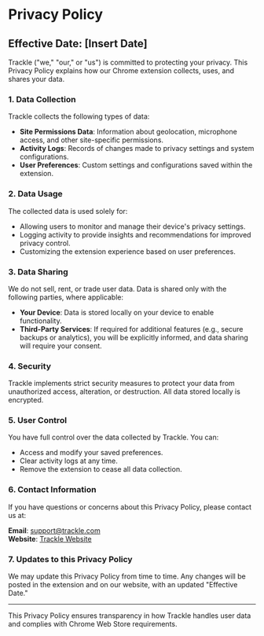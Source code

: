 # Privacy Policy

## Effective Date: [Insert Date]

Trackle ("we," "our," or "us") is committed to protecting your privacy. This Privacy Policy explains how our Chrome extension collects, uses, and shares your data.

### 1. Data Collection
Trackle collects the following types of data:

- **Site Permissions Data**: Information about geolocation, microphone access, and other site-specific permissions.
- **Activity Logs**: Records of changes made to privacy settings and system configurations.
- **User Preferences**: Custom settings and configurations saved within the extension.

### 2. Data Usage
The collected data is used solely for:

- Allowing users to monitor and manage their device's privacy settings.
- Logging activity to provide insights and recommendations for improved privacy control.
- Customizing the extension experience based on user preferences.

### 3. Data Sharing
We do not sell, rent, or trade user data. Data is shared only with the following parties, where applicable:

- **Your Device**: Data is stored locally on your device to enable functionality.
- **Third-Party Services**: If required for additional features (e.g., secure backups or analytics), you will be explicitly informed, and data sharing will require your consent.

### 4. Security
Trackle implements strict security measures to protect your data from unauthorized access, alteration, or destruction. All data stored locally is encrypted.

### 5. User Control
You have full control over the data collected by Trackle. You can:

- Access and modify your saved preferences.
- Clear activity logs at any time.
- Remove the extension to cease all data collection.

### 6. Contact Information
If you have questions or concerns about this Privacy Policy, please contact us at:

**Email**: support@trackle.com  
**Website**: [Trackle Website](https://trackle.com)

### 7. Updates to this Privacy Policy
We may update this Privacy Policy from time to time. Any changes will be posted in the extension and on our website, with an updated "Effective Date."

---

This Privacy Policy ensures transparency in how Trackle handles user data and complies with Chrome Web Store requirements.

